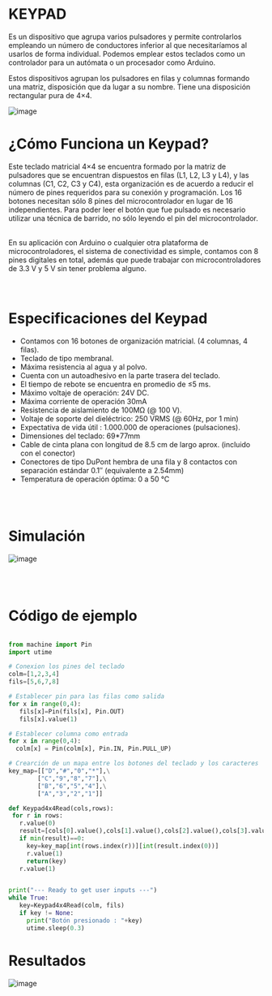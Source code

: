 # KEYPAD 

Es un dispositivo que agrupa varios pulsadores y permite controlarlos empleando un número de conductores inferior al que necesitaríamos al usarlos de forma individual. Podemos emplear estos teclados como un controlador para un autómata o un procesador como Arduino.

Estos dispositivos agrupan los pulsadores en filas y columnas formando una matriz, disposición que da lugar a su nombre. Tiene una disposición rectangular pura de 4×4.


![image](https://user-images.githubusercontent.com/124211869/223575866-1a191b82-5cee-4cfa-acc0-d5ed04a27552.png)


# ¿Cómo Funciona un Keypad?

Este teclado matricial 4×4 se encuentra formado por la matriz de pulsadores que se encuentran dispuestos en filas (L1, L2, L3 y L4), y las columnas (C1, C2, C3 y C4), esta organización es de acuerdo a reducir el número de pines requeridos para su conexión y programación. Los 16 botones necesitan sólo 8 pines del microcontrolador en lugar de 16 independientes. Para poder leer el botón que fue pulsado es necesario utilizar una técnica de barrido, no sólo leyendo el pin del microcontrolador.

<br>
En su aplicación con Arduino o cualquier otra plataforma de microcontroladores, el sistema de conectividad es simple, contamos con 8 pines digitales en total, además que puede trabajar con microcontroladores de 3.3 V y 5 V sin tener problema alguno. 
</br>

<br>
<br>

# Especificaciones del Keypad
* Contamos con 16 botones de organización matricial. (4 columnas, 4 filas).
* Teclado de tipo membranal.
* Máxima resistencia al agua y al polvo.
* Cuenta con un autoadhesivo en la parte trasera del teclado.
* El tiempo de rebote se encuentra en promedio de ≤5 ms.
* Máximo voltaje de operación: 24V DC.
* Máxima corriente de operación 30mA
* Resistencia de aislamiento de 100MΩ (@ 100 V).
* Voltaje de soporte del dieléctrico: 250 VRMS (@ 60Hz, por 1 min)
* Expectativa de vida útil : 1.000.000 de operaciones (pulsaciones).
* Dimensiones del teclado: 69*77mm
* Cable de cinta plana con longitud de 8.5 cm de largo aprox. (incluido con el conector)
* Conectores de tipo DuPont hembra de una fila y 8 contactos con separación estándar 0.1″ (equivalente a 2.54mm)
* Temperatura de operación óptima: 0 a 50 °C

<br>
<br>

# Simulación 
![image](https://user-images.githubusercontent.com/124211869/223578860-3cdaff96-ff08-4043-ba47-aae900f8c902.png)

<br>
<br>

# Código de ejemplo 

 ```Python

from machine import Pin
import utime
 
# Conexion los pines del teclado
colm=[1,2,3,4]
fils=[5,6,7,8]
 
# Establecer pin para las filas como salida
for x in range(0,4):
    fils[x]=Pin(fils[x], Pin.OUT)
    fils[x].value(1)
 
# Establecer columna como entrada
for x in range(0,4):
   colm[x] = Pin(colm[x], Pin.IN, Pin.PULL_UP)
 
# Crearción de un mapa entre los botones del teclado y los caracteres
key_map=[["D","#","0","*"],\
         ["C","9","8","7"],\
         ["B","6","5","4"],\
         ["A","3","2","1"]]
 
def Keypad4x4Read(cols,rows):
  for r in rows:
    r.value(0)
    result=[cols[0].value(),cols[1].value(),cols[2].value(),cols[3].value()]
    if min(result)==0:
      key=key_map[int(rows.index(r))][int(result.index(0))]
      r.value(1) 
      return(key)
    r.value(1)
 

print("--- Ready to get user inputs ---")
while True:
    key=Keypad4x4Read(colm, fils)
    if key != None:
      print("Botón presionado : "+key)
      utime.sleep(0.3) 
 ```
 
 
 # Resultados 
 
 ![image](https://user-images.githubusercontent.com/124211869/223623341-51640b77-f77e-44e4-ba7a-5751359b654a.png)

